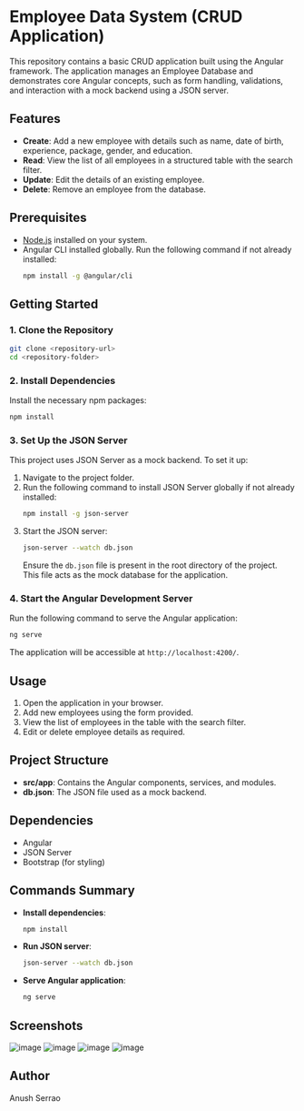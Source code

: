 # Employee Data System (CRUD Application)

This repository contains a basic CRUD application built using the Angular framework. The application manages an Employee Database and demonstrates core Angular concepts, such as form handling, validations, and interaction with a mock backend using a JSON server.

## Features
- **Create**: Add a new employee with details such as name, date of birth, experience, package, gender, and education.
- **Read**: View the list of all employees in a structured table with the search filter.
- **Update**: Edit the details of an existing employee.
- **Delete**: Remove an employee from the database.

## Prerequisites
- [Node.js](https://nodejs.org/) installed on your system.
- Angular CLI installed globally. Run the following command if not already installed:
  ```bash
  npm install -g @angular/cli
  ```

## Getting Started

### 1. Clone the Repository
```bash
git clone <repository-url>
cd <repository-folder>
```

### 2. Install Dependencies
Install the necessary npm packages:
```bash
npm install
```

### 3. Set Up the JSON Server
This project uses JSON Server as a mock backend. To set it up:
1. Navigate to the project folder.
2. Run the following command to install JSON Server globally if not already installed:
   ```bash
   npm install -g json-server
   ```
3. Start the JSON server:
   ```bash
   json-server --watch db.json
   ```
   Ensure the `db.json` file is present in the root directory of the project. This file acts as the mock database for the application.

### 4. Start the Angular Development Server
Run the following command to serve the Angular application:
```bash
ng serve
```
The application will be accessible at `http://localhost:4200/`.

## Usage
1. Open the application in your browser.
2. Add new employees using the form provided.
3. View the list of employees in the table with the search filter.
4. Edit or delete employee details as required.

## Project Structure
- **src/app**: Contains the Angular components, services, and modules.
- **db.json**: The JSON file used as a mock backend.

## Dependencies
- Angular
- JSON Server
- Bootstrap (for styling)

## Commands Summary
- **Install dependencies**:
  ```bash
  npm install
  ```
- **Run JSON server**:
  ```bash
  json-server --watch db.json
  ```
- **Serve Angular application**:
  ```bash
  ng serve
  ```

## Screenshots
![image](https://github.com/user-attachments/assets/bd63aaa1-b36f-4fb5-8cb4-74fad26a1a3e)
![image](https://github.com/user-attachments/assets/5e26754e-b500-4097-bf80-102344005f5d)
![image](https://github.com/user-attachments/assets/9fbf70b8-14f3-46c7-95e7-55b7fad93d56)
![image](https://github.com/user-attachments/assets/9d59d1e9-06cb-4e47-80ff-52a1e5afddd8)

## Author
Anush Serrao
